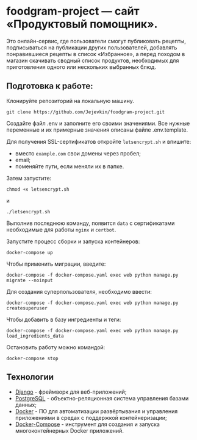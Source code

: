 # foodgram-project — сайт «Продуктовый помощник». 
Это онлайн-сервис, где пользователи смогут публиковать рецепты, подписываться на публикации других пользователей, добавлять понравившиеся рецепты в список «Избранное», а перед походом в магазин скачивать сводный список продуктов, необходимых для приготовления одного или нескольких выбранных блюд.

## Подготовка к работе:

Клонируйте репозиторий на локальную машину.
```
git clone https://github.com/Jejevkin/foodgram-project.git
```
Создайте файл .env и заполните его своими значениями. Все нужные переменные и их примерные значения описаны файле .env.template.

Для получения SSL-сертификатов откройте `letsencrypt.sh` и впишите:

- вместо `example.com` свои домены через пробел;
- email;
- поменяйте пути, если меняли их в папке.

Затем запустите:
```
chmod +x letsencrypt.sh
```
 и 
```
./letsencrypt.sh
```
Выполнив последнюю команду, появится `data` с сертификатами необходимые для работы `nginx` и `certbot`.

Запустите процесс сборки и запуска контейнеров:
```
docker-compose up
```
Чтобы применить миграции, введите:
```
docker-compose -f docker-compose.yaml exec web python manage.py migrate --noinput
```
Для создания суперпользователя, необходимо ввести:
```
docker-compose -f docker-compose.yaml exec web python manage.py createsuperuser
```
Чтобы добавить в базу ингредиенты и теги:
```
docker-compose -f docker-compose.yaml exec web python manage.py load_ingredients_data
```
Остановить работу можно командой:
```
docker-compose stop
```

## Технологии

* [Django](https://www.djangoproject.com/) - фреймворк для веб-приложений;
* [PostgreSQL](https://www.postgresql.org/) - объектно-реляционная система управления базами данных;
* [Docker](https://www.docker.com/) - ПО для автоматизации развёртывания и управления приложениями в средах с поддержкой контейнеризации;
* [Docker-Compose](https://docs.docker.com/compose/) - инструмент для создания и запуска многоконтейнерных Docker приложений. 
